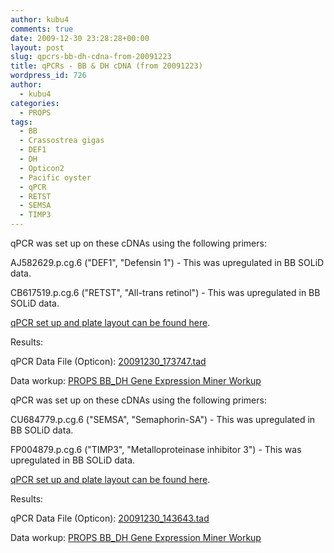 ```yaml
---
author: kubu4
comments: true
date: 2009-12-30 23:28:28+00:00
layout: post
slug: qpcrs-bb-dh-cdna-from-20091223
title: qPCRs - BB & DH cDNA (from 20091223)
wordpress_id: 726
author:
  - kubu4
categories:
  - PROPS
tags:
  - BB
  - Crassostrea gigas
  - DEF1
  - DH
  - Opticon2
  - Pacific oyster
  - qPCR
  - RETST
  - SEMSA
  - TIMP3
---
```


qPCR was set up on these cDNAs using the following primers:

AJ582629.p.cg.6 ("DEF1", "Defensin 1") - This was upregulated in BB SOLiD data.

CB617519.p.cg.6 ("RETST", "All-trans retinol") - This was upregulated in BB SOLiD data.

[qPCR set up and plate layout can be found here](https://eagle.fish.washington.edu/Arabidopsis/Notebook%20Workup%20Files/20091230-01.jpg).

Results:

qPCR Data File (Opticon): [20091230_173747.tad](https://eagle.fish.washington.edu/Arabidopsis/qPCR/Opticon/20091230_173747.tad)

Data workup: [PROPS BB_DH Gene Expression Miner Workup](httpss://docs.google.com/spreadsheet/ccc?key=0AmS_90rPaQMzdHNfWS1oUHUxNFNwci1zcmhhWjhzZnc&usp=sharing)





qPCR was set up on these cDNAs using the following primers:

CU684779.p.cg.6 ("SEMSA", "Semaphorin-SA") - This was upregulated in BB SOLiD data.

FP004879.p.cg.6 ("TIMP3", "Metalloproteinase inhibitor 3") - This was upregulated in BB SOLiD data.

[qPCR set up and plate layout can be found here](https://eagle.fish.washington.edu/Arabidopsis/Notebook%20Workup%20Files/20091230-02.jpg).

Results:

qPCR Data File (Opticon): [20091230_143643.tad](https://eagle.fish.washington.edu/Arabidopsis/qPCR/Opticon/20091230_143643.tad)

Data workup: [PROPS BB_DH Gene Expression Miner Workup](httpss://docs.google.com/spreadsheet/ccc?key=0AmS_90rPaQMzdHNfWS1oUHUxNFNwci1zcmhhWjhzZnc&usp=sharing)
